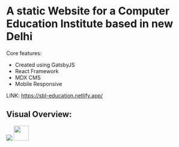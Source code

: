 # A static Website for a Computer Education Institute based in new Delhi

Core features:

- Created using GatsbyJS
- React Framework
- MDX CMS
- Mobile Responsive

LINK: https://sbl-education.netlify.app/

## Visual Overview:

![](https://giphy.com/gifs/bruce-lee-Ht2ktUDWebe36)
<img src="https://media.giphy.com/media/vFKqnCdLPNOKc/giphy.gif" width="40" height="40" />
